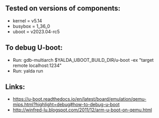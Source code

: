 ## Tested on versions of components:
- kernel = v5.14
- busybox = 1_36_0
- uboot = v2023.04-rc5

## To debug U-boot:
- Run: gdb-multiarch $YALDA_UBOOT_BUILD_DIR/u-boot -ex "target remote localhost:1234"
- Run: yalda run

## Links:
- https://u-boot.readthedocs.io/en/latest/board/emulation/qemu-mips.html?highlight=debug#how-to-debug-u-boot
- http://winfred-lu.blogspot.com/2011/12/arm-u-boot-on-qemu.html
